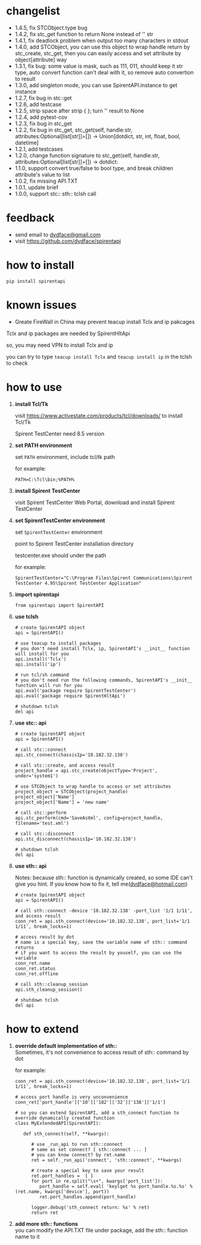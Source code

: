 # changelist
* 1.4.5,  fix STCObject.type bug
* 1.4.2,  fix stc_get function to return None instead of '' str
* 1.4.1,  fix deadlock problem when output too many characters in stdout
* 1.4.0,  add STCObject, you can use this object to wrap handle return by stc_create, stc_get, then you can easily access and set attribute by object[attribute] way
* 1.3.1,  fix bug: some value is mask, such as 111, 011, should keep it str type, auto convert function can't deal with it, so remove auto convertion to result
* 1.3.0,  add singleton mode, you can use SpirentAPI.instance to get instance
* 1.2.7,  fix bug in stc::get
* 1.2.6,  add testcase
* 1.2.5,  strip space after strip { }; turn '' result to None
* 1.2.4,  add pytest-cov
* 1.2.3,  fix bug in stc_get
* 1.2.2,  fix bug in stc_get, stc_get(self, handle:str, attributes:Optional[list[str]]=[]) -> Union[dotdict, str, int, float, bool, datetime]
* 1.2.1,  add testcases
* 1.2.0,  change function signature to stc_get(self, handle:str, attributes:Optional[list[str]]=[]) -> dotdict:
* 1.1.0,  support convert true/false to bool type, and break children attribute's value to list
* 1.0.2,  fix missing API.TXT
* 1.0.1,  update brief
* 1.0.0,  support stc:: sth:: tclsh call

# feedback
* send email to dvdface@gmail.com
* visit https://github.com/dvdface/spirentapi

# how to install
`pip install spirentapi`

# known issues
* Greate FireWall in China may prevent teacup install Tclx and ip pakcages<br/>

Tclx and ip packages are needed by SpirentHltApi<br/>

so, you may need VPN to install Tclx and ip<br/>

you can try to type `teacup install Tclx` and `teacup install ip` in the tclsh to check<br/>

# how to use
1. **install Tcl/Tk<br/>**
   
   visit https://www.activestate.com/products/tcl/downloads/  to install Tcl/Tk<br/>

   Spirent TestCenter need 8.5 version<br/>
2. **set PATH environment<br/>**

   set `PATH` environment, include tcl/tk path <br/>

   for example:<br/>

   `PATH=C:\Tcl\bin;%PATH%`<br/>
3. **install Spirent TestCenter<br/>**

   visit Spirent TestCenter Web Portal, download and install Spirent TestCenter<br/>
4. **set SpirentTestCenter environment<br/>**

   set `SpirentTestCenter` environment<br/>

   point to Spirent TestCenter installation directory<br/>

   testcenter.exe should under the path<br/>

   for example:<br/>

      `SpirentTestCenter="C:\Program Files\Spirent Communications\Spirent TestCenter 4.95\Spirent TestCenter Application"`<br/>
5. **import spirentapi**
    ```
    from spirentapi import SpirentAPI
    ```
6. **use tclsh**
    ```
    # create SpirentAPI object
    api = SpirentAPI()
    
    # use teacup to install packages
    # you don't need install Tclx, ip, SpirentAPI's __init__ function will install for you
    api.install('Tclx') 
    api.install('ip')

    # run tcl/sh command
    # you don't need run the following commands, SpirentAPI's __init__ function will run for you
    api.eval('package require SpirentTestCenter')
    api.eval('package require SpirentHltApi')

    # shutdown tclsh
    del api
    ```
7. **use stc:: api**
    ```
    # create SpirentAPI object
    api = SpirentAPI()

    # call stc::connect
    api.stc_connect(chassisIp='10.182.32.138')
    
    # call stc::create, and access result
    project_handle = api.stc_create(objectType='Project', under='system1')

    # use STCObject to wrap handle to access or set attributes
    project_object = STCObject(project_handle)
    project_object['Name']
    project_object['Name'] = 'new name'
    
    # call stc::perform
    api.stc_perform(cmd='SaveAsXml', config=project_handle, filename='test.xml')
    
    # call stc::disconnect
    api.stc_disconnect(chassisIp='10.182.32.138')

    # shutdown tclsh
    del api
    ```
8. **use sth:: api**
   
   Notes: because sth:: function is dynamically created, so some IDE can't give you hint. If you know how to fix it, tell me(dvdface@hotmail.com)
    ```
    # create SpirentAPI object
    api = SpirentAPI()

    # call sth::connect -device '10.182.32.138' -port_list '1/1 1/11', and access result
    conn_ret = api.sth_connect(device='10.182.32.138', port_list='1/1 1/11', break_locks=1)
    
    # access result by dot
    # name is a special key, save the variable name of sth:: command returns
    # if you want to access the result by youself, you can use the variable
    conn_ret.name
    conn_ret.status
    conn_ret.offline
    
    # call sth::cleanup_session
    api.sth_cleanup_session()

    # shutdown tclsh
    del api
    ```
# how to extend
1. **override default implementation of sth::**<br/>
   Sometimes, it's not convenience to access result of sth:: command by dot<br/>

   for example:<br/>

   ```
   conn_ret = api.sth_connect(device='10.182.32.138', port_list='1/1 1/11', break_locks=1)

   # access port handle is very unconvenience
   conn_ret['port_handle']['10']['182']['32']['138']['1/1']

   # so you can extend SpirentAPI, add a sth_connect function to override dynamically created function
   class MyExtendedAPI(SpirentAPI):

      def sth_connect(self, **kwargs):

         # use _run_api to run sth::connect
         # same as set connect? [ sth::connect ... ]
         # you can know connect? by ret.name
         ret = self._run_api('connect', 'sth::connect', **kwargs)

         # create a special key to save your result
         ret.port_handles =  [ ]
         for port in re.split("\s+", kwargs['port_list']):
            port_handle = self.eval( 'keylget %s port_handle.%s.%s' % (ret.name, kwargs['device'], port))
            ret.port_handles.append(port_handle)
         
         logger.debug('sth_connect return: %s' % ret)
         return ret
   ```
2. **add more sth:: functions**<br/>
	you can modify the API.TXT file under package, add the sth:: function name to it<br/>